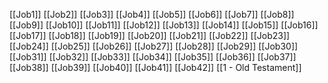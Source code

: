 [[Job1]]
[[Job2]]
[[Job3]]
[[Job4]]
[[Job5]]
[[Job6]]
[[Job7]]
[[Job8]]
[[Job9]]
[[Job10]]
[[Job11]]
[[Job12]]
[[Job13]]
[[Job14]]
[[Job15]]
[[Job16]]
[[Job17]]
[[Job18]]
[[Job19]]
[[Job20]]
[[Job21]]
[[Job22]]
[[Job23]]
[[Job24]]
[[Job25]]
[[Job26]]
[[Job27]]
[[Job28]]
[[Job29]]
[[Job30]]
[[Job31]]
[[Job32]]
[[Job33]]
[[Job34]]
[[Job35]]
[[Job36]]
[[Job37]]
[[Job38]]
[[Job39]]
[[Job40]]
[[Job41]]
[[Job42]]
[[1 - Old Testament]]